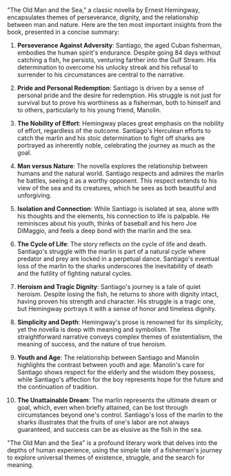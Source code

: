 "The Old Man and the Sea," a classic novella by Ernest Hemingway, encapsulates themes of perseverance, dignity, and the relationship between man and nature. Here are the ten most important insights from the book, presented in a concise summary:

1. **Perseverance Against Adversity**: Santiago, the aged Cuban fisherman, embodies the human spirit's endurance. Despite going 84 days without catching a fish, he persists, venturing farther into the Gulf Stream. His determination to overcome his unlucky streak and his refusal to surrender to his circumstances are central to the narrative.

2. **Pride and Personal Redemption**: Santiago is driven by a sense of personal pride and the desire for redemption. His struggle is not just for survival but to prove his worthiness as a fisherman, both to himself and to others, particularly to his young friend, Manolin.

3. **The Nobility of Effort**: Hemingway places great emphasis on the nobility of effort, regardless of the outcome. Santiago's Herculean efforts to catch the marlin and his stoic determination to fight off sharks are portrayed as inherently noble, celebrating the journey as much as the goal.

4. **Man versus Nature**: The novella explores the relationship between humans and the natural world. Santiago respects and admires the marlin he battles, seeing it as a worthy opponent. This respect extends to his view of the sea and its creatures, which he sees as both beautiful and unforgiving.

5. **Isolation and Connection**: While Santiago is isolated at sea, alone with his thoughts and the elements, his connection to life is palpable. He reminisces about his youth, thinks of baseball and his hero Joe DiMaggio, and feels a deep bond with the marlin and the sea.

6. **The Cycle of Life**: The story reflects on the cycle of life and death. Santiago's struggle with the marlin is part of a natural cycle where predator and prey are locked in a perpetual dance. Santiago's eventual loss of the marlin to the sharks underscores the inevitability of death and the futility of fighting natural cycles.

7. **Heroism and Tragic Dignity**: Santiago's journey is a tale of quiet heroism. Despite losing the fish, he returns to shore with dignity intact, having proven his strength and character. His struggle is a tragic one, but Hemingway portrays it with a sense of honor and timeless dignity.

8. **Simplicity and Depth**: Hemingway's prose is renowned for its simplicity, yet the novella is deep with meaning and symbolism. The straightforward narrative conveys complex themes of existentialism, the meaning of success, and the nature of true heroism.

9. **Youth and Age**: The relationship between Santiago and Manolin highlights the contrast between youth and age. Manolin's care for Santiago shows respect for the elderly and the wisdom they possess, while Santiago's affection for the boy represents hope for the future and the continuation of tradition.

10. **The Unattainable Dream**: The marlin represents the ultimate dream or goal, which, even when briefly attained, can be lost through circumstances beyond one's control. Santiago's loss of the marlin to the sharks illustrates that the fruits of one's labor are not always guaranteed, and success can be as elusive as the fish in the sea.

"The Old Man and the Sea" is a profound literary work that delves into the depths of human experience, using the simple tale of a fisherman's journey to explore universal themes of existence, struggle, and the search for meaning.
